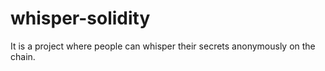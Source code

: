 
# whisper-solidity
It is a project where people can whisper their secrets anonymously on the chain.

